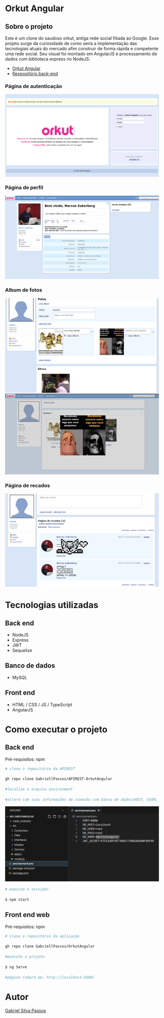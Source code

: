 #  Orkut Angular
## Sobre o projeto
  Este é um clone do saudoso orkut, antiga rede social filiada ao Google. Esse projeto surge da curiosidade de como seria a implementação das tecnologias atuais do mercado afim construir de forma rápida e competente uma rede social. Seu visual foi montado em AngularJS e processamento de dados com biblioteca express no NodeJS. 
<br>
 - [Orkut Angular](https://gabriellpassos.github.io/OrkutAngular/)
 - [Respositório back-end](https://github.com/GabriellPassos/APIREST-OrkutAngular)
  
### Página de autenticação
![pagina de autenticacao](https://github.com/GabriellPassos/assets/blob/main/orkutangular/autenticacao.PNG)
### Página de perfil
![pagina perfil](https://github.com/GabriellPassos/assets/blob/main/orkutangular/markzuk.PNG) 
### Album de fotos
  
![pagina album](https://github.com/GabriellPassos/assets/blob/main/orkutangular/album.PNG)
![pagina de fotos](https://github.com/GabriellPassos/assets/blob/main/orkutangular/foto.PNG)
### Página de recados
![pagina de recados](https://github.com/GabriellPassos/assets/blob/main/orkutangular/recados.PNG)

# Tecnologias utilizadas
## Back end
- NodeJS
- Express
- JWT
- Sequelize
## Banco de dados
- MySQL
## Front end
- HTML / CSS / JS / TypeScript
- AngularJS


# Como executar o projeto

## Back end
Pré-requisitos: npm
```bash
# clone o repositório da APIREST

gh repo clone GabriellPassos/APIREST-OrkutAngular

#localize o arquivo environment

#altere com suas informações de conexão com banco de dados(HOST, USER, PASS)
```
![environment](https://github.com/GabriellPassos/assets/blob/main/orkutangular/environment.PNG)
```bash
# execute o servidor

$ npm start
```
## Front end web
Pré-requisitos: npm
```bash
# clone o repositório da aplicação

gh repo clone GabriellPassos/OrkutAngular

#execute o projeto

$ ng Serve

#página rodará em: http://localhost:4200/
```

# Autor


[Gabriel Silva Passos](https://www.linkedin.com/in/gabrielsilvapassos/)

